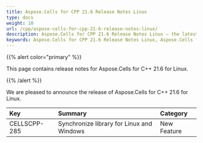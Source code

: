 ```yaml
---
title: Aspose.Cells for CPP 21.6 Release Notes Linux
type: docs
weight: 10
url: /cpp/aspose-cells-for-cpp-21-6-release-notes-linux/
description: Aspose.Cells for CPP 21.6 Release Notes Linux – the latest enhancements, new features, and fixes.
keywords: Aspose.Cells for CPP 21.6 Release Notes Linux, Aspose.Cells for CPP 21.6 Linux updates and fixes
---
```


{{% alert color="primary" %}} 

This page contains release notes for Aspose.Cells for C++ 21.6 for Linux.

{{% /alert %}} 

We are pleased to announce the release of Aspose.Cells for C++ 21.6 for Linux.

|**Key**|**Summary**|**Category**|
| :- | :- | :- |
|CELLSCPP-285|Synchronize library for Linux and Windows|New Feature|
